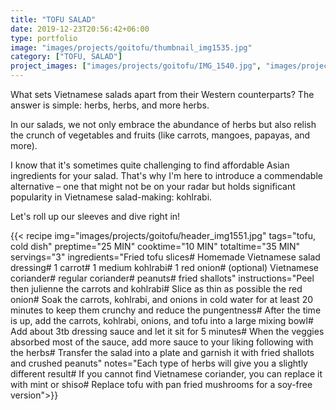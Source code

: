 ```yaml
---
title: "TOFU SALAD"
date: 2019-12-23T20:56:42+06:00
type: portfolio
image: "images/projects/goitofu/thumbnail_img1535.jpg"
category: ["TOFU, SALAD"]
project_images: ["images/projects/goitofu/IMG_1540.jpg", "images/projects/goitofu/IMG_1535.jpg"]
---
```

What sets Vietnamese salads apart from their Western counterparts? The answer is simple: herbs, herbs, and more herbs.

In our salads, we not only embrace the abundance of herbs but also relish the crunch of vegetables and fruits (like carrots, mangoes, papayas, and more).

I know that it's sometimes quite challenging to find affordable Asian ingredients for your salad. That's why I'm here to introduce a commendable alternative – one that might not be on your radar but holds significant popularity in Vietnamese salad-making: kohlrabi.

Let's roll up our sleeves and dive right in!

{{< recipe 
img="images/projects/goitofu/header_img1551.jpg"
tags="tofu, cold dish" 
preptime="25 MIN" 
cooktime="10 MIN" 
totaltime="35 MIN" 
servings="3" 
ingredients="Fried tofu slices# Homemade Vietnamese salad dressing# 1 carrot# 1 medium kohlrabi# 1 red onion# (optional) Vietnamese coriander# regular coriander#  peanuts# fried shallots" 
instructions="Peel then julienne the carrots and kohlrabi# Slice as thin as possible the red onion# Soak the carrots, kohlrabi, and onions in cold water for at least 20 minutes to keep them crunchy and reduce the pungentness# After the time is up, add the carrots, kohlrabi, onions, and tofu into a large mixing bowl# Add about 3tb dressing sauce and let it sit for 5 minutes# When the veggies absorbed most of the sauce, add more sauce to your liking following with the herbs# Transfer the salad into a plate and garnish it with fried shallots and crushed peanuts"
notes="Each type of herbs will give you a slightly different result# If you cannot find Vietnamese coriander, you can replace it with mint or shiso# Replace tofu with pan fried mushrooms for a soy-free version">}}




